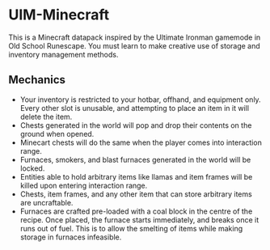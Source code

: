 # UIM-Minecraft
This is a Minecraft datapack inspired by the Ultimate Ironman gamemode in Old School Runescape. You must learn to make creative use of storage and inventory management methods. 

## Mechanics
- Your inventory is restricted to your hotbar, offhand, and equipment only. Every other slot is unusable, and attempting to place an item in it will delete the item.
- Chests generated in the world will pop and drop their contents on the ground when opened.
- Minecart chests will do the same when the player comes into interaction range.
- Furnaces, smokers, and blast furnaces generated in the world will be locked.
- Entities able to hold arbitrary items like llamas and item frames will be killed upon entering interaction range.
- Chests, item frames, and any other item that can store arbitrary items are uncraftable.
- Furnaces are crafted pre-loaded with a coal block in the centre of the recipe. Once placed, the furnace starts immediately, and breaks once it runs out of fuel. This is to allow the smelting of items while making storage in furnaces infeasible.
